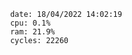 

                date: 18/04/2022 14:02:19
                cpu: 0.1%
                ram: 21.9%
                cycles: 22260

                         